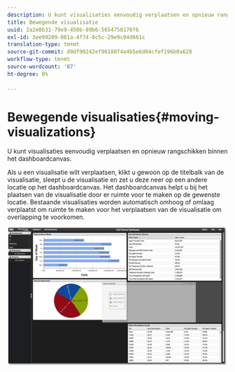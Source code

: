 ```yaml
---
description: U kunt visualisaties eenvoudig verplaatsen en opnieuw rangschikken binnen het dashboardcanvas.
title: Bewegende visualisatie
uuid: 2a2e0b31-79e9-450b-89b6-5654758176f6
exl-id: 3ee09209-081a-4f74-8c5c-29e9c04d661c
translation-type: tm+mt
source-git-commit: d9df90242ef96188f4e4b5e6d04cfef196b0a628
workflow-type: tm+mt
source-wordcount: '87'
ht-degree: 0%

---
```


# Bewegende visualisaties{#moving-visualizations}

U kunt visualisaties eenvoudig verplaatsen en opnieuw rangschikken binnen het dashboardcanvas.

Als u een visualisatie wilt verplaatsen, klikt u gewoon op de titelbalk van de visualisatie, sleept u de visualisatie en zet u deze neer op een andere locatie op het dashboardcanvas. Het dashboardcanvas helpt u bij het plaatsen van de visualisatie door er ruimte voor te maken op de gewenste locatie. Bestaande visualisaties worden automatisch omhoog of omlaag verplaatst om ruimte te maken voor het verplaatsen van de visualisatie om overlapping te voorkomen.

![](assets/move_visual.png)
